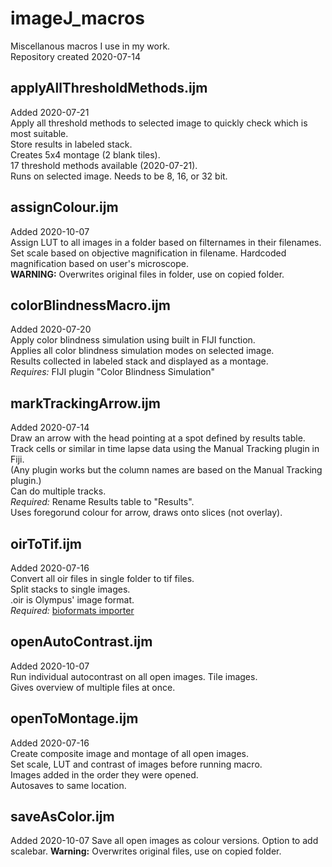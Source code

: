 # imageJ_macros
Miscellanous macros I use in my work.  
Repository created 2020-07-14  

## applyAllThresholdMethods.ijm
Added 2020-07-21  
Apply all threshold methods to selected image to quickly check which is most suitable.  
Store results in labeled stack.  
Creates 5x4 montage (2 blank tiles).  
17 threshold methods available (2020-07-21).  
Runs on selected image. Needs to be 8, 16, or 32 bit.  

## assignColour.ijm
Added 2020-10-07  
Assign LUT to all images in a folder based on filternames in their filenames.  
Set scale based on objective magnification in filename. Hardcoded magnification based on user's microscope.  
**WARNING:** Overwrites original files in folder, use on copied folder.  

## colorBlindnessMacro.ijm
Added 2020-07-20  
Apply color blindness simulation using built in FIJI function.  
Applies all color blindness simulation modes on selected image.  
Results collected in labeled stack and displayed as a montage.  
*Requires:* FIJI plugin "Color Blindness Simulation"  

## markTrackingArrow.ijm
Added 2020-07-14  
Draw an arrow with the head pointing at a spot defined by results table.
Track cells or similar in time lapse data using the Manual Tracking plugin in Fiji.  
(Any plugin works but the column names are based on the Manual Tracking plugin.)  
Can do multiple tracks.  
*Required:* Rename Results table to "Results".  
Uses foregorund colour for arrow, draws onto slices (not overlay).

## oirToTif.ijm
Added 2020-07-16  
Convert all oir files in single folder to tif files.  
Split stacks  to single images.  
.oir is Olympus' image format.  
*Required:* [bioformats importer](https://www.openmicroscopy.org/bio-formats/downloads)

## openAutoContrast.ijm
Added 2020-10-07  
Run individual autocontrast on all open images. Tile images.  
Gives overview of multiple files at once.  

## openToMontage.ijm
Added 2020-07-16  
Create composite image and montage of all open images.  
Set scale, LUT and contrast of images before running macro.  
Images added in the order they were opened.  
Autosaves to same location.  

## saveAsColor.ijm  
Added 2020-10-07
Save all open images as colour versions.
Option to add scalebar.
**Warning:** Overwrites original files, use on copied folder.
